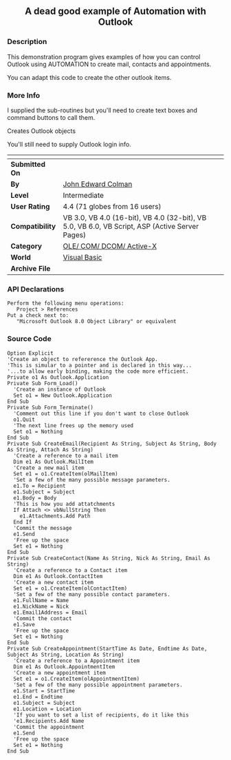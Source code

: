 ﻿<div align="center">

## A dead good example of Automation with Outlook


</div>

### Description

This demonstration program gives examples of how you can control Outlook using AUTOMATION to create mail, contacts and appointments.

You can adapt this code to create the other outlook items.
 
### More Info
 
I supplied the sub-routines but you'll need to create text boxes and command buttons to call them.

Creates Outlook objects

You'll still need to supply Outlook login info.


<span>             |<span>
---                |---
**Submitted On**   |
**By**             |[John Edward Colman](https://github.com/Planet-Source-Code/PSCIndex/blob/master/ByAuthor/john-edward-colman.md)
**Level**          |Intermediate
**User Rating**    |4.4 (71 globes from 16 users)
**Compatibility**  |VB 3\.0, VB 4\.0 \(16\-bit\), VB 4\.0 \(32\-bit\), VB 5\.0, VB 6\.0, VB Script, ASP \(Active Server Pages\) 
**Category**       |[OLE/ COM/ DCOM/ Active\-X](https://github.com/Planet-Source-Code/PSCIndex/blob/master/ByCategory/ole-com-dcom-active-x__1-29.md)
**World**          |[Visual Basic](https://github.com/Planet-Source-Code/PSCIndex/blob/master/ByWorld/visual-basic.md)
**Archive File**   |[](https://github.com/Planet-Source-Code/john-edward-colman-a-dead-good-example-of-automation-with-outlook__1-12101/archive/master.zip)

### API Declarations

```
Perform the following menu operations:
   Project > References
Put a check next to:
   "Microsoft Outlook 8.0 Object Library" or equivalent
```


### Source Code

```
Option Explicit
'Create an object to refererence the Outlook App.
'This is simular to a pointer and is declared in this way...
'...to allow early binding, making the code more efficient.
Private o1 As Outlook.Application
Private Sub Form_Load()
  'Create an instance of Outlook
  Set o1 = New Outlook.Application
End Sub
Private Sub Form_Terminate()
  'Comment out this line if you don't want to close Outlook
  o1.Quit
  'The next line frees up the memory used
  Set o1 = Nothing
End Sub
Private Sub CreateEmail(Recipient As String, Subject As String, Body As String, Attach As String)
  'Create a reference to a mail item
  Dim e1 As Outlook.MailItem
  'Create a new mail item
  Set e1 = o1.CreateItem(olMailItem)
  'Set a few of the many possible message parameters.
  e1.To = Recipient
  e1.Subject = Subject
  e1.Body = Body
  'This is how you add attatchments
  If Attach <> vbNullString Then
    e1.Attachments.Add Path
  End If
  'Commit the message
  e1.Send
  'Free up the space
  Set e1 = Nothing
End Sub
Private Sub CreateContact(Name As String, Nick As String, Email As String)
  'Create a reference to a Contact item
  Dim e1 As Outlook.ContactItem
  'Create a new contact item
  Set e1 = o1.CreateItem(olContactItem)
  'Set a few of the many possible contact parameters.
  e1.FullName = Name
  e1.NickName = Nick
  e1.Email1Address = Email
  'Commit the contact
  e1.Save
  'Free up the space
  Set e1 = Nothing
End Sub
Private Sub CreateAppointment(StartTime As Date, Endtime As Date, Subject As String, Location As String)
  'Create a reference to a Appointment item
  Dim e1 As Outlook.AppointmentItem
  'Create a new appointment item
  Set e1 = o1.CreateItem(olAppointmentItem)
  'Set a few of the many possible appointment parameters.
  e1.Start = StartTime
  e1.End = Endtime
  e1.Subject = Subject
  e1.Location = Location
  'If you want to set a list of recipients, do it like this
  'e1.Recipients.Add Name
  'Commit the appointment
  e1.Send
  'Free up the space
  Set e1 = Nothing
End Sub
```

